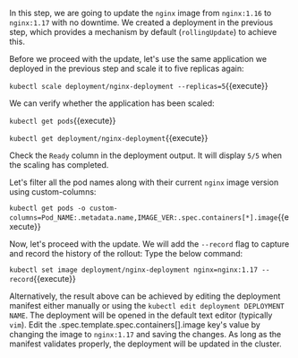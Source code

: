 In this step, we are going to update the `nginx` image from `nginx:1.16` to `nginx:1.17` with no downtime. We created a deployment in the previous step, which provides a mechanism by default (`rollingUpdate`) to achieve this.

Before we proceed with the update, let's use the same application we deployed in the previous step and scale it to five replicas again:

`kubectl scale deployment/nginx-deployment --replicas=5`{{execute}}

We can verify whether the application has been scaled:

`kubectl get pods`{{execute}}

`kubectl get deployment/nginx-deployment`{{execute}}

Check the `Ready` column in the deployment output. It will display `5/5` when the scaling has completed.

Let's filter all the pod names along with their current `nginx` image version using custom-columns:

`kubectl get pods -o custom-columns=Pod_NAME:.metadata.name,IMAGE_VER:.spec.containers[*].image`{{execute}}

Now, let's proceed with the update. We will add the `--record` flag to capture and record the history of the rollout: Type the below command:

`kubectl set image deployment/nginx-deployment nginx=nginx:1.17 --record`{{execute}}

Alternatively, the result above can be  achieved by editing the deployment manifest either manually or using the `kubectl edit deployment DEPLOYMENT NAME`.  The deployment will be opened in the default text editor (typically `vim`). Edit the  .spec.template.spec.containers[].image key's value by changing the image to `nginx:1.17` and saving the changes.  As long as the manifest validates properly, the deployment will be updated in the cluster.


